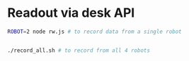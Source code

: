 # Readout via desk API

```bash
ROBOT=2 node rw.js # to record data from a single robot


./record_all.sh # to record from all 4 robots
```
